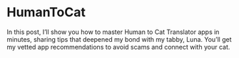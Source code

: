 # HumanToCat
In this post, I’ll show you how to master Human to Cat Translator apps in minutes, sharing tips that deepened my bond with my tabby, Luna. You’ll get my vetted app recommendations to avoid scams and connect with your cat.
